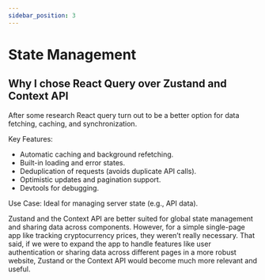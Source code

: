 ```yaml
---
sidebar_position: 3
---
```


# State Management


## Why I chose React Query over  Zustand  and Context API


After some research React query turn out to be a better option for data fetching, caching, and synchronization.

Key Features:

- Automatic caching and background refetching.
- Built-in loading and error states.
- Deduplication of requests (avoids duplicate API calls).
- Optimistic updates and pagination support.
- Devtools for debugging.

Use Case: Ideal for managing server state (e.g., API data).


Zustand and the Context API are better suited for global state management and sharing data across components. However, for a simple single-page app like tracking cryptocurrency prices, they weren’t really necessary. That said, if we were to expand the app to handle features like user authentication or sharing data across different pages in a more robust website, Zustand or the Context API would become much more relevant and useful.